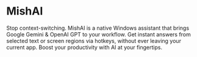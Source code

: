 # MishAI
Stop context-switching. MishAI is a native Windows assistant that brings Google Gemini &amp; OpenAI GPT to your workflow. Get instant answers from selected text or screen regions via hotkeys, without ever leaving your current app. Boost your productivity with AI at your fingertips.
